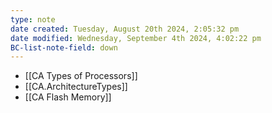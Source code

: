 ```yaml
---
type: note
date created: Tuesday, August 20th 2024, 2:05:32 pm
date modified: Wednesday, September 4th 2024, 4:02:22 pm
BC-list-note-field: down
---
```

- [[CA Types of Processors]]
- [[CA.ArchitectureTypes]]
- [[CA Flash Memory]]